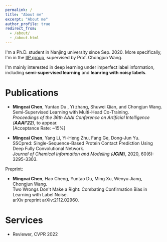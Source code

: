 ```yaml
---
permalink: /
title: "About me"
excerpt: "About me"
author_profile: true
redirect_from: 
  - /about/
  - /about.html
---
```


I'm a Ph.D. student in Nanjing university since Sep. 2020. More specifically, I'm in the [IIP group](http://iip.nju.edu.cn/), supervised by Prof. Chongjun Wang.

I'm mainly interested in deep learning under imperfect label information, including **semi-supervised learning** and **leanring with noisy labels**. 

Publications
======

- **Mingcai Chen**, Yuntao Du , Yi zhang, Shuwei Qian, and Chongjun Wang.  
Semi-Supervised Learning with Multi-Head Co-Training.  
*Proceedings of the 36th AAAI Conference on Artificial Intelligence (**AAAI'22**)*, to appear.  
[Acceptance Rate: ~15%]

- **Mingcai Chen**, Yang Li, Yi-Heng Zhu, Fang Ge, Dong-Jun Yu.  
SSCpred: Single-Sequence-Based Protein Contact Prediction Using Deep Fully Convolutional Network.  
*Journal of Chemical Information and Modeling (**JCIM**)*, 2020, 60(6): 3295-3303.  

Preprint:
- **Mingcai Chen**, Hao Cheng, Yuntao Du, Ming Xu, Wenyu Jiang, Chongjun Wang.  
Two Wrongs Don't Make a Right: Combating Confirmation Bias in Learning with Label Noise.  
arXiv preprint arXiv:2112.02960.

Services
======
- Reviewer, CVPR 2022
